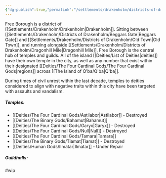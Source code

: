 ```yaml
---
{"dg-publish":true,"permalink":"/settlements/drakenholm/districts-of-drakenholm/free-borough/"}
---
```


Free Borough is a district of [[Settlements/Drakenholm/Drakenholm\|Drakenholm]]. Sitting between [[Settlements/Drakenholm/Districts of Drakenholm/Beggars Gate\|Beggars Gate]] and [[Settlements/Drakenholm/Districts of Drakenholm/Old Town\|Old Town]], and running alongside [[Settlements/Drakenholm/Districts of Drakenholm/Dragonhill Mile\|Dragonhill Mile]], Free Borough is the central hub of temples and guilds. All of the island [[Deities/List of Deities\|deities]] have their own temple in the city, as well as any number that exist within their designated [[Deities/The Four Cardinal Gods/The Four Cardinal Gods\|regions]] across [[The Island of Q'ba/Q'ba\|Q'ba]].

During times of civil unrest within the last decade, temples to deities considered to align with negative traits within this city have been targeted with assaults and vandalism.

##### Temples:
- [[Deities/The Four Cardinal Gods/Astilabor\|Astilabor]] - Destroyed
- [[Deities/The Binary Gods/Bahamut\|Bahamut]]
- [[Deities/The Four Cardinal Gods/Garyx\|Garyx]] - Destroyed
- [[Deities/The Four Cardinal Gods/Null\|Null]] - Destroyed
- [[Deities/The Four Cardinal Gods/Tamara\|Tamara]]
- [[Deities/The Binary Gods/Tiamat\|Tiamat]] - Destroyed
- [[Deities/Human Gods/Ilmatar\|Ilmatar]] - Under Repair

##### Guildhalls:

#wip 